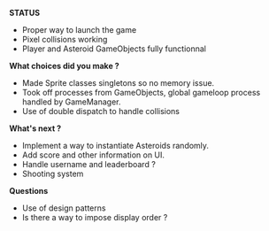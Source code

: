**STATUS**
- Proper way to launch the game
- Pixel collisions working
- Player and Asteroid GameObjects fully functionnal

**What choices did you make ?**
- Made Sprite classes singletons so no memory issue.
- Took off processes from GameObjects, global gameloop process handled by GameManager.
- Use of double dispatch to handle collisions

**What's next ?**
- Implement a way to instantiate Asteroids randomly. 
- Add score and other information on UI.
- Handle username and leaderboard ?
- Shooting system

**Questions**
- Use of design patterns
- Is there a way to impose display order ?
